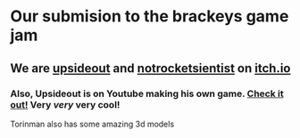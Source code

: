 # Our submision to the brackeys game jam

## We are [upsideout](https://downside-in.itch.io) and [notrocketsientist](https://notrocketscientist.itch.io) on [itch.io](https://itch.io)

### Also, Upsideout is on Youtube making his own game. [Check it out!](https://www.youtube.com/@Upside-out) Very *very* very cool!

Torinman also has some amazing 3d models
